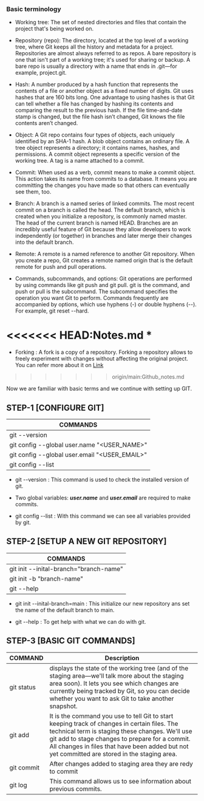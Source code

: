 
### Basic terminology

* Working tree: The set of nested directories and files that contain the project that's being worked on.

* Repository (repo): The directory, located at the top level of a working tree, where Git keeps all the history and metadata for a project. Repositories are almost always referred to as repos. A bare repository is one that isn't part of a working tree; it's used for sharing or backup. A bare repo is usually a directory with a name that ends in .git—for example, project.git.

* Hash: A number produced by a hash function that represents the contents of a file or another object as a fixed number of digits. Git uses hashes that are 160 bits long. One advantage to using hashes is that Git can tell whether a file has changed by hashing its contents and comparing the result to the previous hash. If the file time-and-date stamp is changed, but the file hash isn’t changed, Git knows the file contents aren’t changed.

* Object: A Git repo contains four types of objects, each uniquely identified by an SHA-1 hash. A blob object contains an ordinary file. A tree object represents a directory; it contains names, hashes, and permissions. A commit object represents a specific version of the working tree. A tag is a name attached to a commit.

* Commit: When used as a verb, commit means to make a commit object. This action takes its name from commits to a database. It means you are committing the changes you have made so that others can eventually see them, too.

* Branch: A branch is a named series of linked commits. The most recent commit on a branch is called the head. The default branch, which is created when you initialize a repository, is commonly named master. The head of the current branch is named HEAD. Branches are an incredibly useful feature of Git because they allow developers to work independently (or together) in branches and later merge their changes into the default branch.

* Remote: A remote is a named reference to another Git repository. When you create a repo, Git creates a remote named origin that is the default remote for push and pull operations.

* Commands, subcommands, and options: Git operations are performed by using commands like git push and git pull. git is the command, and push or pull is the subcommand. The subcommand specifies the operation you want Git to perform. Commands frequently are accompanied by options, which use hyphens (-) or double hyphens (--). For example, git reset --hard.

<<<<<<< HEAD:Notes.md
* 
=======
* Forking : A fork is a copy of a repository. Forking a repository allows to freely experiment with changes without affecting the original project. You can refer more about it on [Link](https://www.toolsqa.com/git/git-fork/) 
>>>>>>> origin/main:Github_notes.md

Now we are familiar with basic terms and we continue with setting up GIT.

## STEP-1 [CONFIGURE GIT]

| COMMANDS |
|----------|
| git --version |
| git config --global  user.name "<USER_NAME>" |
| git config --global user.email "<USER_EMAIL>" |
| git config --list |

* git --version : This command is used to check the installed version of git.

* Two global variables: ***user.name*** and ***user.email*** are required to make commits.

* git config --list : With this command we can see all variables provided by git.

## STEP-2 [SETUP A NEW GIT REPOSITORY]

| COMMANDS |
|----------|
| git init --inital-branch="branch-name" |
| git init -b "branch-name" |
| git --help |

* git init --inital-branch=main : This initialize our new repository ans set the name of the default branch to main.

* git --help : To get help with what we can do with git.

## STEP-3 [BASIC GIT COMMANDS]

| COMMAND | Description |
|---------|-------------|
| git status | displays the state of the working tree (and of the staging area—we'll talk more about the staging area soon). It lets you see which changes are currently being tracked by Git, so you can decide whether you want to ask Git to take another snapshot.|
| git add | It is the command you use to tell Git to start keeping track of changes in certain files. The technical term is staging these changes. We'll use git add to stage changes to prepare for a commit. All changes in files that have been added but not yet committed are stored in the staging area. |
| git commit | After changes added to staging area they are redy to commit |
| git log | This command allows us to see information about previous commits. |




